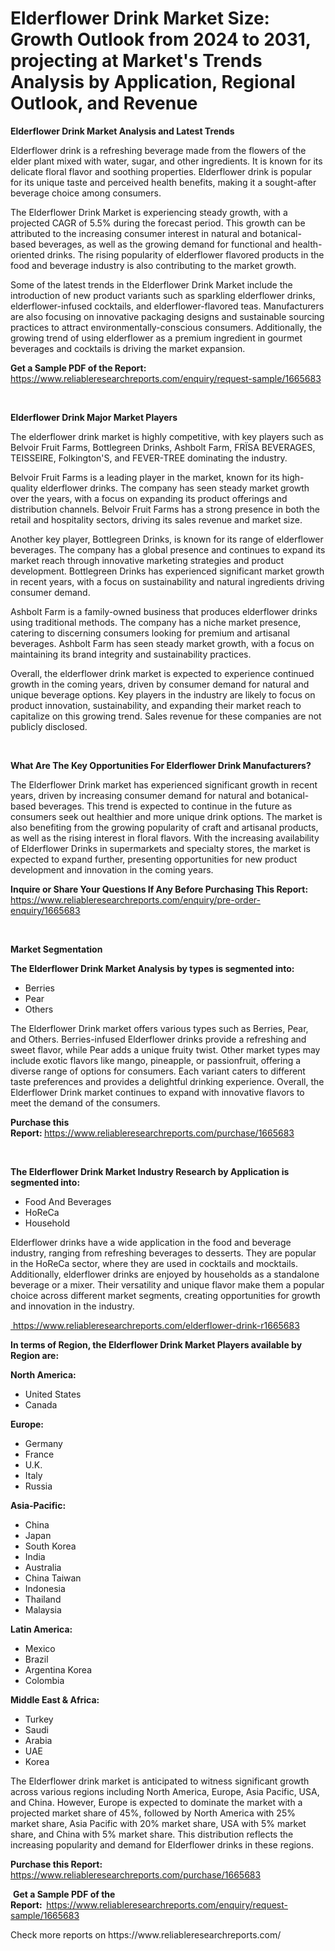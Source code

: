 <p><h1>Elderflower Drink Market Size: Growth Outlook from 2024 to 2031, projecting at Market's Trends Analysis by Application, Regional Outlook, and Revenue</h1></p><p><strong>Elderflower Drink Market Analysis and Latest Trends</strong></p>
<p><p>Elderflower drink is a refreshing beverage made from the flowers of the elder plant mixed with water, sugar, and other ingredients. It is known for its delicate floral flavor and soothing properties. Elderflower drink is popular for its unique taste and perceived health benefits, making it a sought-after beverage choice among consumers.</p><p>The Elderflower Drink Market is experiencing steady growth, with a projected CAGR of 5.5% during the forecast period. This growth can be attributed to the increasing consumer interest in natural and botanical-based beverages, as well as the growing demand for functional and health-oriented drinks. The rising popularity of elderflower flavored products in the food and beverage industry is also contributing to the market growth.</p><p>Some of the latest trends in the Elderflower Drink Market include the introduction of new product variants such as sparkling elderflower drinks, elderflower-infused cocktails, and elderflower-flavored teas. Manufacturers are also focusing on innovative packaging designs and sustainable sourcing practices to attract environmentally-conscious consumers. Additionally, the growing trend of using elderflower as a premium ingredient in gourmet beverages and cocktails is driving the market expansion.</p></p>
<p><strong>Get a Sample PDF of the Report:&nbsp;</strong> <a href="https://www.reliableresearchreports.com/enquiry/request-sample/1665683">https://www.reliableresearchreports.com/enquiry/request-sample/1665683</a></p>
<p>&nbsp;</p>
<p><strong>Elderflower Drink Major Market Players</strong></p>
<p><p>The elderflower drink market is highly competitive, with key players such as Belvoir Fruit Farms, Bottlegreen Drinks, Ashbolt Farm, FRÏSA BEVERAGES, TEISSEIRE, Folkington'S, and FEVER-TREE dominating the industry. </p><p>Belvoir Fruit Farms is a leading player in the market, known for its high-quality elderflower drinks. The company has seen steady market growth over the years, with a focus on expanding its product offerings and distribution channels. Belvoir Fruit Farms has a strong presence in both the retail and hospitality sectors, driving its sales revenue and market size. </p><p>Another key player, Bottlegreen Drinks, is known for its range of elderflower beverages. The company has a global presence and continues to expand its market reach through innovative marketing strategies and product development. Bottlegreen Drinks has experienced significant market growth in recent years, with a focus on sustainability and natural ingredients driving consumer demand. </p><p>Ashbolt Farm is a family-owned business that produces elderflower drinks using traditional methods. The company has a niche market presence, catering to discerning consumers looking for premium and artisanal beverages. Ashbolt Farm has seen steady market growth, with a focus on maintaining its brand integrity and sustainability practices. </p><p>Overall, the elderflower drink market is expected to experience continued growth in the coming years, driven by consumer demand for natural and unique beverage options. Key players in the industry are likely to focus on product innovation, sustainability, and expanding their market reach to capitalize on this growing trend. Sales revenue for these companies are not publicly disclosed.</p></p>
<p>&nbsp;</p>
<p><strong>What Are The Key Opportunities For Elderflower Drink Manufacturers?</strong></p>
<p><p>The Elderflower Drink market has experienced significant growth in recent years, driven by increasing consumer demand for natural and botanical-based beverages. This trend is expected to continue in the future as consumers seek out healthier and more unique drink options. The market is also benefiting from the growing popularity of craft and artisanal products, as well as the rising interest in floral flavors. With the increasing availability of Elderflower Drinks in supermarkets and specialty stores, the market is expected to expand further, presenting opportunities for new product development and innovation in the coming years.</p></p>
<p><strong>Inquire or Share Your Questions If Any Before Purchasing This Report:</strong> <a href="https://www.reliableresearchreports.com/enquiry/pre-order-enquiry/1665683">https://www.reliableresearchreports.com/enquiry/pre-order-enquiry/1665683</a></p>
<p>&nbsp;</p>
<p><strong>Market Segmentation</strong></p>
<p><strong>The Elderflower Drink Market Analysis by types is segmented into:</strong></p>
<p><ul><li>Berries</li><li>Pear</li><li>Others</li></ul></p>
<p><p>The Elderflower Drink market offers various types such as Berries, Pear, and Others. Berries-infused Elderflower drinks provide a refreshing and sweet flavor, while Pear adds a unique fruity twist. Other market types may include exotic flavors like mango, pineapple, or passionfruit, offering a diverse range of options for consumers. Each variant caters to different taste preferences and provides a delightful drinking experience. Overall, the Elderflower Drink market continues to expand with innovative flavors to meet the demand of the consumers.</p></p>
<p><strong>Purchase this Report:&nbsp;</strong><a href="https://www.reliableresearchreports.com/purchase/1665683">https://www.reliableresearchreports.com/purchase/1665683</a></p>
<p>&nbsp;</p>
<p><strong>The Elderflower Drink Market Industry Research by Application is segmented into:</strong></p>
<p><ul><li>Food And Beverages</li><li>HoReCa</li><li>Household</li></ul></p>
<p><p>Elderflower drinks have a wide application in the food and beverage industry, ranging from refreshing beverages to desserts. They are popular in the HoReCa sector, where they are used in cocktails and mocktails. Additionally, elderflower drinks are enjoyed by households as a standalone beverage or a mixer. Their versatility and unique flavor make them a popular choice across different market segments, creating opportunities for growth and innovation in the industry.</p></p>
<p><a href="https://www.reliableresearchreports.com/elderflower-drink-r1665683">&nbsp;https://www.reliableresearchreports.com/elderflower-drink-r1665683</a></p>
<p><strong>In terms of Region, the Elderflower Drink Market Players available by Region are:</strong></p>
<p>
    <p> <strong> North America: </strong>
        <ul>
            <li>United States</li>
            <li>Canada</li>
        </ul>
        </p> 
    <p> <strong> Europe: </strong>
        <ul>
            <li>Germany</li>
            <li>France</li>
            <li>U.K.</li>
            <li>Italy</li>
            <li>Russia</li>
        </ul>
        </p> 
    <p> <strong> Asia-Pacific: </strong>
        <ul>
            <li>China</li>
            <li>Japan</li>
            <li>South Korea</li>
            <li>India</li>
            <li>Australia</li>
            <li>China Taiwan</li>
            <li>Indonesia</li>
            <li>Thailand</li>
            <li>Malaysia</li>
        </ul>
        </p> 
    <p> <strong> Latin America: </strong>
        <ul>
            <li>Mexico</li>
            <li>Brazil</li>
            <li>Argentina Korea</li>
            <li>Colombia</li>
        </ul>
        </p> 
    <p> <strong> Middle East & Africa: </strong>
        <ul>
            <li>Turkey</li>
            <li>Saudi</li>
            <li>Arabia</li>
            <li>UAE</li>
            <li>Korea</li>
        </ul>
    </p>
    </p>
<p><p>The Elderflower drink market is anticipated to witness significant growth across various regions including North America, Europe, Asia Pacific, USA, and China. However, Europe is expected to dominate the market with a projected market share of 45%, followed by North America with 25% market share, Asia Pacific with 20% market share, USA with 5% market share, and China with 5% market share. This distribution reflects the increasing popularity and demand for Elderflower drinks in these regions.</p></p>
<p><strong>Purchase this Report: </strong><a href="https://www.reliableresearchreports.com/purchase/1665683">https://www.reliableresearchreports.com/purchase/1665683</a></p>
<p>&nbsp;<strong>Get a Sample PDF of the Report:&nbsp;&nbsp;</strong><a href="https://www.reliableresearchreports.com/enquiry/request-sample/1665683">https://www.reliableresearchreports.com/enquiry/request-sample/1665683</a></p>
<p><strong></strong></p>
<p>Check more reports on https://www.reliableresearchreports.com/</p>